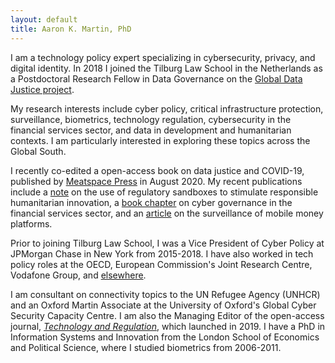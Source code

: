 ```yaml
---
layout: default
title: Aaron K. Martin, PhD
---
```


I am a technology policy expert specializing in cybersecurity, privacy, and digital identity. In 2018 I joined the Tilburg Law School in the Netherlands as a Postdoctoral Research Fellow in Data Governance on the [Global Data Justice project](https://globaldatajustice.org).

My research interests include cyber policy, critical infrastructure protection, surveillance, biometrics, technology regulation, cybersecurity in the financial services sector, and data in development and humanitarian contexts. I am particularly interested in exploring these topics across the Global South.

I recently co-edited a open-access book on data justice and COVID-19, published by [Meatspace Press](https://meatspacepress.com) in August 2020. My recent publications include a [note](https://doi.org/10.1111/1758-5899.12729) on the use of regulatory sandboxes to stimulate responsible humanitarian innovation, a [book chapter](/CyberGovernanceFSS.pdf) on cyber governance in the financial services sector, and an [article](https://doi.org/10.24908/ss.v17i1/2.12924) on the surveillance of mobile money platforms.

Prior to joining Tilburg Law School, I was a Vice President of Cyber Policy at JPMorgan Chase in New York from 2015-2018. I have also worked in tech policy roles at the OECD, European Commission's Joint Research Centre, Vodafone Group, and [elsewhere](http://sixfouronea.net/professional-history/).

I am consultant on connectivity topics to the UN Refugee Agency (UNHCR) and an Oxford Martin Associate at the University of Oxford's Global Cyber Security Capacity Centre. I am also the Managing Editor of the open-access journal, [_Technology and Regulation_](http://techreg.org), which launched in 2019. I have a PhD in Information Systems and Innovation from the London School of Economics and Political Science, where I studied biometrics from 2006-2011.
